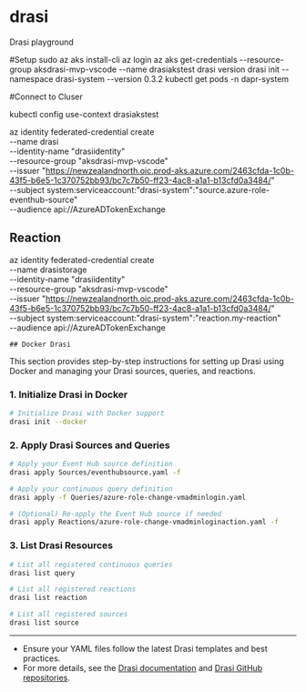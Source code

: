 # drasi
Drasi playground

#Setup 
sudo az aks install-cli
az login
az aks get-credentials --resource-group aksdrasi-mvp-vscode --name drasiakstest
drasi version
drasi init --namespace drasi-system --version 0.3.2
kubectl get pods -n dapr-system

#Connect to Cluser

kubectl config use-context drasiakstest



az identity federated-credential create \
    --name drasi \
    --identity-name "drasiidentity" \
    --resource-group "aksdrasi-mvp-vscode" \
    --issuer "https://newzealandnorth.oic.prod-aks.azure.com/2463cfda-1c0b-43f5-b6e5-1c370752bb93/bc7c7b50-ff23-4ac8-a1a1-b13cfd0a3484/" \
    --subject system:serviceaccount:"drasi-system":"source.azure-role-eventhub-source" \
    --audience api://AzureADTokenExchange



## Reaction

az identity federated-credential create \
    --name drasistorage \
    --identity-name "drasiidentity" \
    --resource-group "aksdrasi-mvp-vscode" \
    --issuer "https://newzealandnorth.oic.prod-aks.azure.com/2463cfda-1c0b-43f5-b6e5-1c370752bb93/bc7c7b50-ff23-4ac8-a1a1-b13cfd0a3484/" \
    --subject system:serviceaccount:"drasi-system":"reaction.my-reaction" \
    --audience api://AzureADTokenExchange


    ## Docker Drasi

This section provides step-by-step instructions for setting up Drasi using Docker and managing your Drasi sources, queries, and reactions.

### 1. Initialize Drasi in Docker

```sh
# Initialize Drasi with Docker support
drasi init --docker
```

### 2. Apply Drasi Sources and Queries

```sh
# Apply your Event Hub source definition
drasi apply Sources/eventhubsource.yaml -f

# Apply your continuous query definition
drasi apply -f Queries/azure-role-change-vmadminlogin.yaml

# (Optional) Re-apply the Event Hub source if needed
drasi apply Reactions/azure-role-change-vmadminloginaction.yaml -f
```

### 3. List Drasi Resources

```sh
# List all registered continuous queries
drasi list query

# List all registered reactions
drasi list reaction

# List all registered sources
drasi list source
```

---

- Ensure your YAML files follow the latest Drasi templates and best practices.
- For more details, see the [Drasi documentation](https://drasi.io/) and [Drasi GitHub repositories](https://github.com/orgs/drasi-project/repositories).